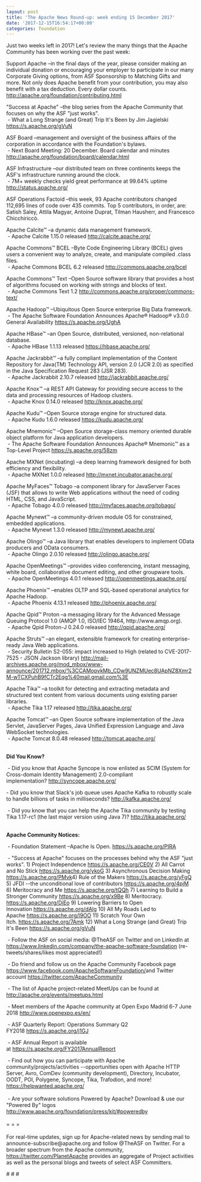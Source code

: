 ```yaml
---
layout: post
title: 'The Apache News Round-up: week ending 15 December 2017'
date: '2017-12-15T16:54:17+00:00'
categories: foundation
---
```

<div>Just two weeks left in 2017! Let's review the many things that the Apache Community has been working over the past week:</div> 
  <div> 
    <div> 
      <p>Support Apache&nbsp;–in the final days of the year, please consider making an individual donation or encouraging your employer to participate in our many Corporate Giving options, from ASF Sponsorship to Matching Gifts and more. Not only does Apache benefit from your contribution, you may also benefit with a tax deduction. Every dollar counts. <a href="http://apache.org/foundation/contributing.html">http://apache.org/foundation/contributing.html</a></p> 
    </div> 
    <p>&quot;Success at Apache&quot;&nbsp;–the blog series from the Apache Community that focuses on why the ASF &quot;just works&quot;.<br />&nbsp;- What a Long Strange (and Great) Trip It's Been by Jim Jagielski <a href="https://s.apache.org/gVuN">https://s.apache.org/gVuN</a></p> 
    <p>ASF Board –management and oversight of the business affairs of the corporation in accordance with the Foundation's bylaws.<br />&nbsp;- Next Board Meeting: 20 December. Board calendar and minutes <a href="http://apache.org/foundation/board/calendar.html">http://apache.org/foundation/board/calendar.html</a><br /></p> 
    <p>ASF Infrastructure –our distributed team on three continents keeps the ASF's infrastructure running around the clock.<br />&nbsp;- 7M+ weekly checks yield great performance at 99.64% uptime <a href="http://status.apache.org/">http://status.apache.org/</a></p> 
    <p>ASF Operations Factoid&nbsp;–this week, 93 Apache contributors changed 112,695 lines of code over 435 commits. Top 5 contributors, in order, are: Satish Saley, Attila Magyar, Antoine Duprat,&nbsp;Tilman Hausherr, and&nbsp;Francesco Chicchiriccò.</p> 
    <p> </p> 
    <p>Apache Calcite™ –a dynamic data management framework.<br />&nbsp;-&nbsp;Apache Calcite 1.15.0 released&nbsp;<a href="http://calcite.apache.org/">http://calcite.apache.org/</a></p> 
    <p>Apache Commons™ BCEL –Byte Code Engineering Library (BCEL) gives users a convenient way to analyze, create, and manipulate compiled .class files.<br />&nbsp;- Apache Commons BCEL 6.2 released&nbsp;<a href="http://commons.apache.org/bcel">http://commons.apache.org/bcel</a></p> 
    <p>Apache Commons™ Text –Open Source software library that provides a host of algorithms focused on working with strings and blocks of text.<br />&nbsp;-&nbsp;Apache Commons Text 1.2&nbsp;<a href="http://commons.apache.org/proper/commons-text/">http://commons.apache.org/proper/commons-text/</a></p> 
    <p>Apache Hadoop™ –Ubiquitous Open Source enterprise Big Data framework.<br />&nbsp;- The Apache Software Foundation Announces Apache® Hadoop® v3.0.0 General Availability <a href="https://s.apache.org/UghA">https://s.apache.org/UghA</a></p> 
    <p>Apache HBase™ –an Open Source, distributed, versioned, non-relational database.<br />&nbsp;-&nbsp;Apache HBase 1.1.13 released&nbsp;<a href="https://hbase.apache.org/">https://hbase.apache.org/</a></p> 
    <p>Apache Jackrabbit™ –a fully compliant implementation of the Content Repository for Java(TM) Technology API, version 2.0 (JCR 2.0) as specified in the Java Specification Request 283 (JSR 283).<br />&nbsp;- Apache Jackrabbit 2.10.7 released <a href="http://jackrabbit.apache.org/">http://jackrabbit.apache.org/</a></p> 
    <p>Apache Knox™ –a REST API Gateway for providing secure access to the data and processing resources of Hadoop clusters.<br />&nbsp;-&nbsp;Apache Knox 0.14.0 released&nbsp;<a href="http://knox.apache.org/">http://knox.apache.org/</a></p> 
    <p>Apache Kudu™ –Open Source storage engine for structured data.<br />&nbsp;-&nbsp;Apache Kudu 1.6.0 released&nbsp;<a href="https://kudu.apache.org/">https://kudu.apache.org/</a> </p> 
    <p>Apache Mnemonic™ –Open Source storage-class memory oriented durable object platform for Java application developers.<br />&nbsp;-&nbsp;The Apache Software Foundation Announces Apache® Mnemonic™ as a Top-Level Project&nbsp;<a href="https://s.apache.org/58zm">https://s.apache.org/58zm</a></p> 
    <p>Apache MXNet (incubating) –a deep learning framework designed for both efficiency and flexibility.<br />&nbsp;-&nbsp;Apache MXNet 1.0.0 released&nbsp;<a href="http://mxnet.incubator.apache.org/">http://mxnet.incubator.apache.org/</a></p> 
    <p>Apache MyFaces™ Tobago –a component library for JavaServer Faces (JSF) that allows to write Web applications without the need of coding HTML, CSS, and JavaScript.<br />&nbsp;-&nbsp;Apache Tobago 4.0.0 released&nbsp;<a href="http://myfaces.apache.org/tobago/">http://myfaces.apache.org/tobago/</a></p> 
    <p> </p> 
    <p>Apache Mynewt™ –a community-driven module OS for constrained, embedded applications.<br />&nbsp;-&nbsp;Apache Mynewt 1.3.0 released&nbsp;<a href="http://mynewt.apache.org/">http://mynewt.apache.org/</a></p> 
    <p>Apache Olingo™ –a Java library that enables developers to implement OData producers and OData consumers.<br />&nbsp;-&nbsp;Apache Olingo 2.0.10 released&nbsp;<a href="http://olingo.apache.org/">http://olingo.apache.org/</a></p> 
    <p>Apache OpenMeetings™ –provides video conferencing, instant messaging, white board, collaborative document editing, and other groupware tools.<br />&nbsp;-&nbsp;Apache OpenMeetings 4.0.1 released&nbsp;<a href="http://openmeetings.apache.org/">http://openmeetings.apache.org/</a></p> 
    <p>Apache Phoenix™ –enables OLTP and SQL-based operational analytics for Apache Hadoop.<br />&nbsp;-&nbsp;Apache Phoenix 4.13.1 released&nbsp;<a href="http://phoenix.apache.org/">http://phoenix.apache.org/</a></p> 
    <p>Apache Qpid™ Proton –a messaging library for the Advanced Message Queuing Protocol 1.0 (AMQP 1.0, ISO/IEC 19464, http://www.amqp.org).<br />&nbsp;-&nbsp;Apache Qpid Proton-J 0.24.0 released&nbsp;<a href="http://qpid.apache.org/">http://qpid.apache.org/</a></p> 
    <p>Apache Struts™ –an elegant, extensible framework for creating enterprise-ready Java Web applications.<br />&nbsp;-&nbsp;Security Bulletin S2-055: impact increased to High (related to CVE-2017-7525 - JSON Jackson library)&nbsp;<a href="http://mail-archives.apache.org/mod_mbox/www-announce/201712.mbox/%3CCAMopvkMb_CDw9UNZMUec8UApNZ8Xmr2M-wTCXPuhB9fCTr2Eqg%40mail.gmail.com%3E">http://mail-archives.apache.org/mod_mbox/www-announce/201712.mbox/%3CCAMopvkMb_CDw9UNZMUec8UApNZ8Xmr2M-wTCXPuhB9fCTr2Eqg%40mail.gmail.com%3E</a></p> 
    <p>Apache Tika™ –a toolkit for detecting and extracting metadata and structured text content from various documents using existing parser libraries.<br />&nbsp;-&nbsp;Apache Tika 1.17 released&nbsp;<a href="http://tika.apache.org/">http://tika.apache.org/</a></p> 
    <p>Apache Tomcat™ –an Open Source software implementation of the Java Servlet, JavaServer Pages, Java Unified Expression Language and Java WebSocket technologies.<br />&nbsp;-&nbsp;Apache Tomcat 8.0.48 released&nbsp;<a href="http://tomcat.apache.org/">http://tomcat.apache.org/</a></p> 
    <p><strong><br />Did You Know?</strong></p> 
    <div> 
      <p>&nbsp;- Did you know that Apache Syncope is now enlisted as SCIM (System for Cross-domain Identity Management) 2.0-compliant implementation?&nbsp;<a href="http://syncope.apache.org/">http://syncope.apache.org/</a></p> 
      <p> - Did you know that Slack's job queue uses Apache Kafka to robustly scale to handle billions of tasks in milliseconds?&nbsp;<a href="http://kafka.apache.org/">http://kafka.apache.org/</a> </p> 
      <p>&nbsp;- Did you know that you can help the Apache Tika community by testing Tika 1.17-rc1 (the last major version using Java 7)?&nbsp;<a href="http://tika.apache.org/">http://tika.apache.org/</a></p> 
    </div> 
    <div><strong><br />Apache Community Notices:</strong></div> 
    <p>&nbsp;- Foundation Statement –Apache Is Open. <a href="https://s.apache.org/PIRA">https://s.apache.org/PIRA</a></p> 
    <div> 
      <p>&nbsp;- &quot;Success at Apache&quot; focuses on the processes behind why the ASF &quot;just works&quot;. 1) Project Independence <a href="https://s.apache.org/CE0V">https://s.apache.org/CE0V</a> 2) All Carrot and No Stick <a href="https://s.apache.org/ykoG">https://s.apache.org/ykoG</a> 3) Asynchronous Decision Making <a href="https://s.apache.org/PMvk%20">https://s.apache.org/PMvk</a>4) Rule of the Makers <a href="https://s.apache.org/yFgQ">https://s.apache.org/yFgQ</a> 5) JFDI --the unconditional love of contributors <a href="https://s.apache.org/4pjM">https://s.apache.org/4pjM</a> 6) Meritocracy and Me <a href="https://s.apache.org/tQQh">https://s.apache.org/tQQh</a> 7) Learning to Build a Stronger Community <a href="https://s.apache.org/x9Be">https://s.apache.org/x9Be</a>&nbsp;8) Meritocracy. <a href="https://s.apache.org/DiEo">https://s.apache.org/DiEo</a>&nbsp;9) Lowering Barriers to Open Innovation&nbsp;<a href="https://s.apache.org/dAlg">https://s.apache.org/dAlg</a>&nbsp;10) All My Roads Led to Apache&nbsp;<a href="https://s.apache.org/l9OO">https://s.apache.org/l9OO</a>&nbsp;11) Scratch Your Own Itch.&nbsp;<a href="https://s.apache.org/7Amk">https://s.apache.org/7Amk</a>&nbsp;12) What a Long Strange (and Great) Trip It's Been&nbsp;<a href="https://s.apache.org/gVuN">https://s.apache.org/gVuN</a></p> 
    </div> 
    <div>&nbsp;- Follow the ASF on social media: @TheASF on Twitter and on LinkedIn at <a href="https://www.linkedin.com/company/the-apache-software-foundation">https://www.linkedin.com/company/the-apache-software-foundation</a> (re-tweets/shares/likes most appreciated!)</div> 
    <div> 
      <p>&nbsp;- Do friend and follow us on the Apache Community Facebook page <a href="https://www.facebook.com/ApacheSoftwareFoundation/">https://www.facebook.com/ApacheSoftwareFoundation/</a>and Twitter account <a href="https://twitter.com/ApacheCommunity">https://twitter.com/ApacheCommunity</a></p> 
      <p><a href="https://feathercast.apache.org/"></a></p> 
    </div> 
    <div> 
      <p>&nbsp;- The list of Apache project-related MeetUps can be found at <a href="https://twitter.com/ApacheCommunity">http://apache.org/events/meetups.html</a></p> 
      <p>&nbsp;- Meet members of the Apache community at Open Expo Madrid 6-7 June 2018&nbsp;<a href="http://www.openexpo.es/en/">http://www.openexpo.es/en/</a></p> 
    </div> 
    <div> 
      <p>&nbsp;- ASF Quarterly Report: Operations Summary Q2 FY2018&nbsp;<a href="https://s.apache.org/j1GJ">https://s.apache.org/j1GJ</a></p> 
    </div> 
    <div> 
      <p>&nbsp;- ASF Annual Report is available at&nbsp;<a href="https://s.apache.org/FY2017AnnualReport">https://s.apache.org/FY2017AnnualReport</a></p> 
    </div> 
    <div>&nbsp;- Find out how you can participate with Apache community/projects/activities --opportunities open with Apache HTTP Server, Avro, ComDev (community development), Directory, Incubator, OODT, POI, Polygene, Syncope, Tika, Trafodion, and more! <a href="https://helpwanted.apache.org/">https://helpwanted.apache.org/</a></div> 
    <div><br /></div> 
    <div>&nbsp;- Are your software solutions Powered by Apache? Download &amp; use our &quot;Powered By&quot; logos <a href="http://www.apache.org/foundation/press/kit/#poweredby">http://www.apache.org/foundation/press/kit/#poweredby</a></div> 
    <div><br /></div> 
    <div>= = =</div> 
    <div><br /></div> 
    <div>For real-time updates, sign up for Apache-related news by sending mail to announce-subscribe@apache.org and follow @TheASF on Twitter. For a broader spectrum from the Apache community, <a href="https://twitter.com/PlanetApache">https://twitter.com/PlanetApache</a> provides an aggregate of Project activities as well as the personal blogs and tweets of select ASF Committers.</div> 
    <p># # #</p> 
  </div>
